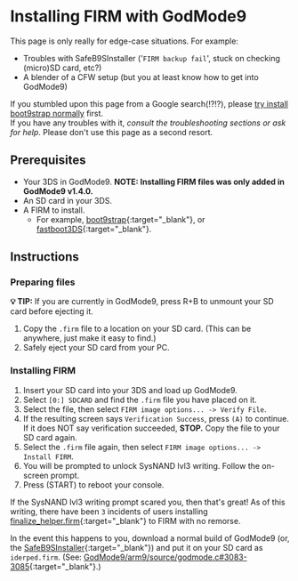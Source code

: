 # Installing FIRM with GodMode9

This page is only really for edge-case situations. For example:
* Troubles with SafeB9SInstaller ('`FIRM backup fail`', stuck on checking (micro)SD card, etc?)
* A blender of a CFW setup (but you at least know how to get into GodMode9)

If you stumbled upon this page from a Google search(!?!?), please [try install boot9strap normally](https://3ds.hacks.guide) first. <br/>
If you have any troubles with it, *consult the troubleshooting sections or ask for help*. Please don't use this page as a second resort.

## Prerequisites
- Your 3DS in GodMode9. **NOTE: Installing FIRM files was only added in GodMode9 v1.4.0.**
- An SD card in your 3DS.
- A FIRM to install.
	- For example, [boot9strap](https://github.com/SciresM/boot9strap/releases/latest){:target="_blank"}, or [fastboot3DS](https://github.com/derrekr/fastboot3DS/releases/latest){:target="_blank"}.

## Instructions

### Preparing files

**💡 TIP:** If you are currently in GodMode9, press R+B to unmount your SD card before ejecting it.

1. Copy the `.firm` file to a location on your SD card. (This can be anywhere, just make it easy to find.)
1. Safely eject your SD card from your PC.

### Installing FIRM

1. Insert your SD card into your 3DS and load up GodMode9.
1. Select `[0:] SDCARD` and find the `.firm` file you have placed on it.
1. Select the file, then select `FIRM image options... -> Verify File`.
1. If the resulting screen says `Verification Success`, press `(A)` to continue. <br/>
If it does NOT say verification succeeded, **STOP.** Copy the file to your SD card again.
1. Select the `.firm` file again, then select `FIRM image options... -> Install FIRM`.
1. You will be prompted to unlock SysNAND lvl3 writing. Follow the on-screen prompt.
1. Press (START) to reboot your console.

If the SysNAND lvl3 writing prompt scared you, then that's great!
As of this writing, there have been `3` incidents of users installing [finalize_helper.firm](https://3ds.hacks.guide/finalizing-setup){:target="_blank"} to FIRM with no remorse.

In the event this happens to you, download a normal build of GodMode9 (or, the [SafeB9SInstaller](https://github.com/d0k3/SafeB9SInstaller/releases/latest){:target="_blank"}) and put it on your SD card as `iderped.firm`.
(See: [GodMode9/arm9/source/godmode.c#3083-3085](https://github.com/d0k3/GodMode9/blob/master/arm9/source/godmode.c#L3083){:target="_blank"}.)

